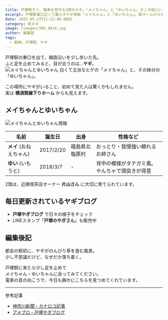 ```yaml
---
title: 戸塚駅すぐ、電車を見守る2頭のヤギ。「メイちゃん」と「ゆいちゃん」がこの街にいる理由。
excerpt: 戸塚駅東口近くで暮らすヤギ姉妹「メイちゃん」と「ゆいちゃん」。駅ホームからも見える2頭の素顔に迫ります。
date: 2025-05-23T21:22:00.000Z
category: 街ネタ
image: /images/IMG_9814.jpg
author: 編集部
tags:
  - 動物、戸塚駅、ヤギ
---
```

戸塚駅の東口を出て、線路沿いを少し歩いた先。  
ふと足を止めてみると、目が合うのは…**ヤギ**。  
<img src="/images/IMG_9814.jpg"
     alt="メイちゃんとゆいちゃん"
     class="mx-auto w-full md:w-2/3 rounded-lg shadow-md mb-8" />
白くて立派なヒゲの「メイちゃん」と、その妹分の「ゆいちゃん」。

この場所にヤギがいること、初めて見た人は驚くかもしれません。  
実は **横須賀線下りホーム** からも見えます。

## メイちゃんとゆいちゃん

<img src="/images/IMG_9815.jpg"
     alt="メイちゃんとゆいちゃん情報"
     class="mx-auto w-full md:w-2/3 rounded-lg shadow-md mb-8" />

| 名前 | 誕生日 | 出身 | 性格など |
|------|--------|------|----------|
| **メイ** (おねえちゃん) | 2017/2/20 | 福島県北塩原村 | おっとり・我慢強い頼れるお姉さん |
| **ゆい** (いもうと) | 2018/3/7 | - | 背中の模様がタテガミ風。やんちゃで頭突きが得意 |

2頭は、近隣喫茶店オーナー **片山さん** に大切に育てられています。  

## 毎日更新されているヤギブログ

- **戸塚やぎブログ** で日々の様子をチェック  
- LINEスタンプ「**戸塚のやぎさん**」も販売中

## 編集後記

都会の駅前に、ヤギがのんびり草を食む風景。  
少し不思議だけど、なぜだか落ち着く。

戸塚駅に来たら少し足を止めて  
メイちゃん・ゆいちゃんに会ってみてください。  
電車の音の向こうで、今日も静かにこちらを見つめてくれています。  

---

参考記事  
- [神奈川新聞・カナロコ記事](https://www.kanaloco.jp/news/life/entry-287953.html)
- [アメブロ・戸塚やぎブログ](https://ameblo.jp/atotsuka864/archive-202505.html)
